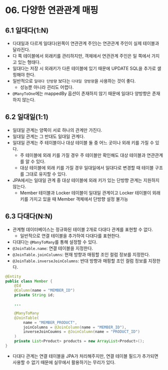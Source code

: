 # 06. 다양한 연관관계 매핑

## 6.1 일대다(1:N)

- 다대일과 다르게 일대다(왼쪽이 연관관계 주인)는 연관관계 주인이 실제 테이블과 달라진다.
- 다 쪽 테이블에서 외래키를 관리하지만, 객체에서 연관관계 주인은 일 쪽에서 가지고 있는 형태다.
- 일대다는 저장 시 외래키가 다른 테이블에 있기 때문에 UPDATE SQL을 추가로 샐힝해야 한다.
- 일반적으로 `일대다 단방향` 보다는 `다대일 양방향`을 사용하는 것이 좋다.
  - 성능뿐 아니라 괸리도 어렵다.
- `@ManyToOne`에는 mappedBy 옵션이 존재하지 않기 때문에 일대다 양방향은 존재하지 않는다.

## 6.2 일대일(1:1)

- 일대일 관계는 양쪽이 서로 하나의 관계만 가진다.
- 일대일 관계는 그 반대도 일대일 관계다.
- 일대일 관계는 주 테이블이나 대상 테이블 둘 중 어느 곳이나 외래 키를 가질 수 있다.
  - 주 테이블에 외래 키를 가질 경우 주 테이블만 확인해도 대상 테이블과 연관관계를 알 수 있다.
  - 대상 테이블에 외래 키를 가질 경우 일대일에서 일대다로 변경할 때 테이블 구조를 그대로 유지할 수 있다.
- JPA에서는 일대일 관계 중 대상 테이블에 외래 키가 있는 단방향 관계는 지원하지 않는다.
  - Member 테이블과 Locker 테이블이 일대일 관계이고 Locker 테이블이 외래 키를 가지고 있을 때 Member 객체에서 단방향 설정 불가능

## 6.3 다대다(N:N)

- 관계형 데이터베이스는 정규화된 테이블 2개로 다대다 관계를 표현할 수 없다.
  - 일반적으로 연결 테이블을 추가하여 다대다를 표현한다.
- 다대다는 `@ManyToMany`를 통해 설정할 수 있다.
- `@JoinTable.name`: 연결 테이블을 지정한다.
- `@JoinTable.joinColumns`: 현재 방향과 매핑할 조인 컬럼 정보를 지정한다.
- `@JoinTable.inverseJoinColumns`: 반대 방향과 매핑할 조인 컬럼 정보를 지정한다.

```java
@Entity
public class Member {
    @Id
    @Column(name = "MEMBER_ID")
    private String id;

    ...

    @ManyToMany
    @JoinTable(
        name = "MEMBER_PRODUCT",
        joinColumns = @JoinColumn(name = "MEMBER_ID"),
        inverseJoinCoumns = @JoinColumn(name = "PRODUCT_ID")
    )
    private List<Product> products = new ArrayList<Product>();
}
```

- 다대다 관계는 연결 테이블을 JPA가 처리해주지만, 연결 테이블 필드가 추가되면 사용할 수 없기 때문에 실무에서 활용하기는 무리가 있다.